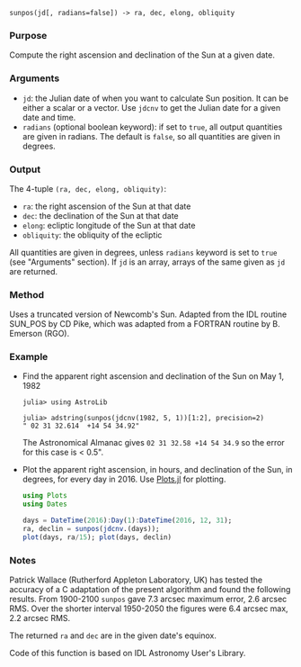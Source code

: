 ```
sunpos(jd[, radians=false]) -> ra, dec, elong, obliquity
```

### Purpose

Compute the right ascension and declination of the Sun at a given date.

### Arguments

  * `jd`: the Julian date of when you want to calculate Sun position.  It can be either a scalar or a vector.  Use `jdcnv` to get the Julian date for a given date and time.
  * `radians` (optional boolean keyword): if set to `true`, all output quantities are given in radians.  The default is `false`, so all quantities are given in degrees.

### Output

The 4-tuple `(ra, dec, elong, obliquity)`:

  * `ra`: the right ascension of the Sun at that date
  * `dec`: the declination of the Sun at that date
  * `elong`: ecliptic longitude of the Sun at that date
  * `obliquity`: the obliquity of the ecliptic

All quantities are given in degrees, unless `radians` keyword is set to `true` (see "Arguments" section).  If `jd` is an array, arrays of the same given as `jd` are returned.

### Method

Uses a truncated version of Newcomb's Sun.  Adapted from the IDL routine SUN_POS by CD Pike, which was adapted from a FORTRAN routine by B. Emerson (RGO).

### Example

  * Find the apparent right ascension and declination of the Sun on May 1, 1982

    ```jldoctest
    julia> using AstroLib

    julia> adstring(sunpos(jdcnv(1982, 5, 1))[1:2], precision=2)
    " 02 31 32.614  +14 54 34.92"
    ```

    The Astronomical Almanac gives `02 31 32.58 +14 54 34.9` so the error for this case is < 0.5".
  * Plot the apparent right ascension, in hours, and declination of the Sun, in degrees, for every day in 2016.  Use [Plots.jl](https://github.com/JuliaPlots/Plots.jl/) for plotting.

    ```julia
    using Plots
    using Dates

    days = DateTime(2016):Day(1):DateTime(2016, 12, 31);
    ra, declin = sunpos(jdcnv.(days));
    plot(days, ra/15); plot(days, declin)
    ```

### Notes

Patrick Wallace (Rutherford Appleton Laboratory, UK) has tested the accuracy of a C adaptation of the present algorithm and found the following results.  From 1900-2100 `sunpos` gave 7.3 arcsec maximum error, 2.6 arcsec RMS.  Over the shorter interval 1950-2050 the figures were 6.4 arcsec max, 2.2 arcsec RMS.

The returned `ra` and `dec` are in the given date's equinox.

Code of this function is based on IDL Astronomy User's Library.

